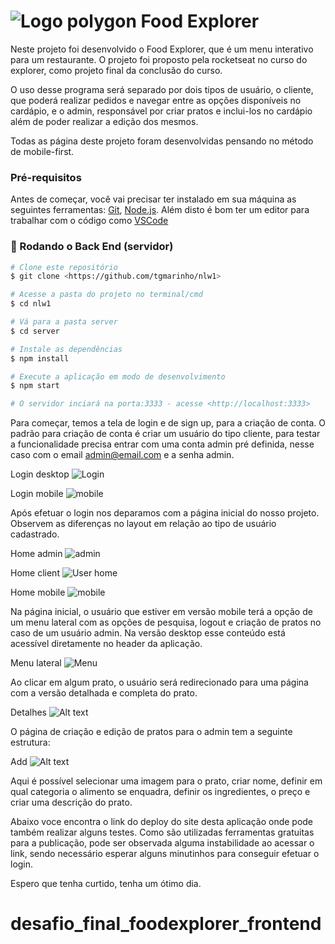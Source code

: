 # ![Logo polygon](public/polygon.png)  Food Explorer


Neste projeto foi desenvolvido o Food Explorer, que é um menu interativo para um restaurante. O projeto foi proposto pela rocketseat no curso do explorer, como projeto final da conclusão do curso.

O uso desse programa será separado por dois tipos de usuário, o cliente,  que poderá realizar pedidos e navegar entre as opções disponíveis no cardápio, e o admin, responsável por criar pratos e inclui-los no cardápio além de poder realizar a edição dos mesmos.

Todas as página deste projeto foram desenvolvidas pensando no método de mobile-first.

### Pré-requisitos

Antes de começar, você vai precisar ter instalado em sua máquina as seguintes ferramentas:
[Git](https://git-scm.com), [Node.js](https://nodejs.org/en/). 
Além disto é bom ter um editor para trabalhar com o código como [VSCode](https://code.visualstudio.com/)

### 🎲 Rodando o Back End (servidor)

```bash
# Clone este repositório
$ git clone <https://github.com/tgmarinho/nlw1>

# Acesse a pasta do projeto no terminal/cmd
$ cd nlw1

# Vá para a pasta server
$ cd server

# Instale as dependências
$ npm install

# Execute a aplicação em modo de desenvolvimento
$ npm start

# O servidor inciará na porta:3333 - acesse <http://localhost:3333>
```

Para começar, temos a tela de login e de sign up, para a criação de conta. O padrão para criação de conta é criar um usuário do tipo cliente, para testar a funcionalidade precisa entrar com uma conta admin pré definida, nesse caso com o email admin@email.com e a senha admin.

Login desktop
![Login](/src/assets/image.png)   

Login mobile
![mobile](/src/assets/image-1.png)

Após efetuar o login nos deparamos com a página inicial do nosso projeto. Observem as diferenças no layout em relação ao tipo de usuário cadastrado.

Home admin
![admin](/src/assets/image-4.png) 

Home client
![User home](/src/assets/image-3.png)

Home mobile
![mobile](/src/assets/image-5.png) 

Na página inicial, o usuário que estiver em versão mobile terá a opção de um menu lateral com as opções de pesquisa, logout e criação de pratos no caso de um usuário admin. Na versão desktop esse conteúdo está acessível diretamente no header da aplicação.

Menu lateral
![Menu](/src/assets/image-7.png)

Ao clicar em algum prato, o usuário será redirecionado para uma página com a versão detalhada e completa do prato.

Detalhes
![Alt text](/src/assets/image-8.png)

O página de criação e edição de pratos para o admin tem a seguinte estrutura:

Add
![Alt text](/src/assets/image-10.png)

Aqui é possível selecionar uma imagem para o prato, criar nome, definir em qual categoria o alimento se enquadra, definir os ingredientes, o preço e criar uma descrição do prato.

Abaixo voce encontra o link do deploy do site desta aplicação onde pode também realizar alguns testes.
Como são utilizadas ferramentas gratuitas para a publicação, pode ser observada alguma instabilidade ao acessar o link, sendo necessário esperar alguns minutinhos para conseguir efetuar o login.

Espero que tenha curtido, tenha um ótimo dia.
# desafio_final_foodexplorer_frontend
